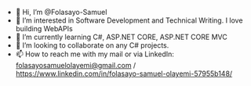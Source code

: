 - 👋 Hi, I’m @Folasayo-Samuel
- 👀 I’m interested in Software Development and Technical Writing. I love building WebAPIs 
- 🌱 I’m currently learning C#, ASP.NET CORE, ASP.NET CORE MVC
- 💞️ I’m looking to collaborate on any C# projects.
- 📫 How to reach me with my mail or via LinkedIn: folasayosamuelolayemi@gmail.com / https://www.linkedin.com/in/folasayo-samuel-olayemi-57955b148/

<!---
Folasayo-Samuel/Folasayo-Samuel is a ✨ special ✨ repository because its `README.md` (this file) appears on your GitHub profile.
You can click the Preview link to take a look at your changes.
--->
